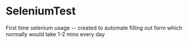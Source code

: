 # SeleniumTest
 First time selenium usage -- created to automate filling out form which normally would take 1-2 mins every day
